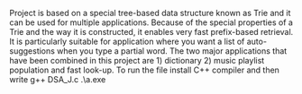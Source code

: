 Project is based on a special tree-based data structure known as Trie and it can be used for multiple applications. Because of the special properties of a Trie and the way it is constructed, it enables very fast prefix-based retrieval. It is particularly suitable for application where you want a list of auto-suggestions when you type a partial word. The two major applications that have been combined in this project are 1) dictionary 2) music playlist population and fast look-up.
To run the file
install C++ compiler and then write
g++ DSA_J.c 
.\a.exe
